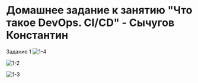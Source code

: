 # Домашнее задание к занятию "Что такое DevOps. СI/СD" - Сычугов Константин

Задание 1
![1-4](https://user-images.githubusercontent.com/125235217/235413065-cecaf020-a603-48bf-a793-dafcf61d1baf.png)

![1-2](https://user-images.githubusercontent.com/125235217/235413093-d4a6f79f-4944-4a25-bd67-513636edaceb.png)

![1-3](https://user-images.githubusercontent.com/125235217/235413099-00d87afb-ff66-4475-86b4-1156b0d21b57.png)

